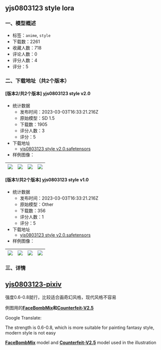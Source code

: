 ## yjs0803123 style lora
### 一、模型概述

- 标签：`anime`, `style`
- 下载数：2261
- 收藏人数：718
- 评论人数：0
- 评分人数：4
- 评分：5

### 二、下载地址（共2个版本）

#### [版本2/共2个版本] yjs0803123 style v2.0

- 统计数据
  - 发布时间：2023-03-03T16:33:21.216Z
  - 原始模型：SD 1.5
  - 下载数：1905
  - 评分人数：3
  - 评分：5
- 下载地址
  - [yjs0803123 style v2.0.safetensors](https://civitai.com/api/download/models/18083)
- 样例图像：

| <img src="https://image.civitai.com/xG1nkqKTMzGDvpLrqFT7WA/56637033-995a-4915-1ef0-c1e144bc8700/width=450/185668.jpeg" /> | <img src="https://image.civitai.com/xG1nkqKTMzGDvpLrqFT7WA/b822055c-cae6-4245-526f-6f2cdaeebd00/width=450/185667.jpeg" /> | <img src="https://image.civitai.com/xG1nkqKTMzGDvpLrqFT7WA/0d53ebc4-b2ee-4a65-52ba-5a4bcf902600/width=450/185666.jpeg" /> | <img src="https://image.civitai.com/xG1nkqKTMzGDvpLrqFT7WA/dd53c121-e726-429a-1ff2-11d4fde15600/width=450/185665.jpeg" /> |
| ---- | ---- | ---- | ---- |

#### [版本1/共2个版本] yjs0803123 style v1.0

- 统计数据
  - 发布时间：2023-03-03T16:33:21.216Z
  - 原始模型：Other
  - 下载数：356
  - 评分人数：1
  - 评分：5
- 下载地址
  - [yjs0803123 style v2.0.safetensors](https://civitai.com/api/download/models/17937)
- 样例图像：

| <img src="https://image.civitai.com/xG1nkqKTMzGDvpLrqFT7WA/4ca44dc6-3ebc-4989-f71f-4b11e605c200/width=450/183660.jpeg" /> | <img src="https://image.civitai.com/xG1nkqKTMzGDvpLrqFT7WA/d6b35d81-b394-4058-7fd7-be9eaf7baf00/width=450/183667.jpeg" /> | <img src="https://image.civitai.com/xG1nkqKTMzGDvpLrqFT7WA/0e1cd4ac-f450-4eea-6402-0ba8fbbd4400/width=450/183666.jpeg" /> | <img src="https://image.civitai.com/xG1nkqKTMzGDvpLrqFT7WA/63073cc0-8b13-4728-7f65-71f90990fe00/width=450/183665.jpeg" /> |
| ---- | ---- | ---- | ---- |


### 三、详情
<h2><a target="_blank" rel="ugc" href="https://www.pixiv.net/users/13992982">yjs0803123-pixiv</a></h2><p></p><p>强度0.6-0.8就行，比较适合画奇幻风格，现代风格不容易</p><p>例图用的<a target="_blank" rel="ugc" href="https://civitai.com/models/7152/facebombmix"><strong>FaceBombMix</strong></a><strong>和</strong><a target="_blank" rel="ugc" href="https://civitai.com/models/4468/counterfeit-v25"><strong>Counterfeit-V2.5</strong></a></p><p></p><p>Google Translate:</p><p>The strength is 0.6-0.8, which is more suitable for painting fantasy style, modern style is not easy</p><p><a target="_blank" rel="ugc" href="https://civitai.com/models/7152/facebombmix"><strong>FaceBombMix</strong></a> model and <a target="_blank" rel="ugc" href="https://civitai.com/models/4468/counterfeit-v25"><strong>Counterfeit-V2.5</strong></a> model used in the illustration</p>